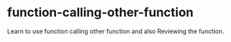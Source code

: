 # function-calling-other-function
Learn to use function calling other function and also Reviewing the function.
